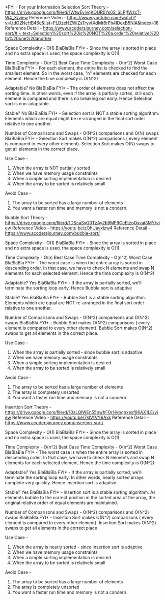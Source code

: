*FYI - For your Information
Selection Sort 
Theory - https://drive.google.com/file/d/1WtwEvIvqKOUR0Ys0S_SLPjfWzcT-W4_X/view
Reference Video - https://www.youtube.com/watch?v=UdO2NeHB46c&list=PLDzeHZWIZsTryvtXdMr6rPh4IDexB5NIA&index=16
Reference Detail - https://www.acodersjourney.com/selection-sort/#:~:text=Selection%20sort%20is%20NOT%20a,order%20relative%20to%20one%20another

Space Complexity - O(1)
BlaBlaBla FYI* - Since the array is sorted in place and no extra space is used, the space complexity is O(1)

Time Complexity - O(n^2) Best Case
Time Complexity - O(n^2) Worst Case
BlaBlaBla FYI* - For each element, the entire list is checked to find the smallest element. So in the worst case, "n" elements are checked for each element. Hence the time complexity is O(N^2)

Adaptable? No
BlaBlaBla FYI* - The order of elements does not affect the sorting time. In other words, even if the array is partially sorted, still each element is compared and there is no breaking out early. Hence Selection sort is non-adaptable.

Stable? No
BlaBlaBla FYI* - Selection sort is NOT a stable sorting algorithm. Elements which are equal might be re-arranged in the final sort order relative to one another.

Number of Comparisons and Swaps - O(N^2) comparisons and O(N) swaps
BlaBlaBla FYI* - Selection Sort makes O(N^2) comparisons ( every element is compared to every other element). Selection Sort makes O(N) swaps to get all elements in the correct place.

Use Case - 
1. When the array is NOT partially sorted
2. When we have memory usage constraints
3. When a simple sorting implementation is desired
4. When the array to be sorted is relatively small

Avoid Case - 
1. The array to be sorted has a large number of elements
3. You want a faster run time and memory is not a concern.


Bubble Sort 
Theory - https://drive.google.com/file/d/1DScaSvG0TzAy2b9MF9CcEtzoOxvai3MY/view
Reference Video - https://youtu.be/zOhUavxlzw4
Reference Detail - https://www.acodersjourney.com/bubble-sort/

Space Complexity - O(1)
BlaBlaBla FYI* - Since the array is sorted in place and no extra space is used, the space complexity is O(1)

Time Complexity - O(n) Best Case
Time Complexity - O(n^2) Worst Case
BlaBlaBla FYI* - The worst case is when the entire array is sorted in descending order. In that case, we have to check N elements and swap N elements for each selected element. Hence the time complexity is O(N^2)

Adaptable? Yes
BlaBlaBla FYI* - If the array is partially sorted, we'll terminate the sorting loop early. Hence Bubble sort is adaptive

Stable? Yes
BlaBlaBla FYI* - Bubble Sort is a stable sorting algorithm. Elements which are equal are NOT  re-arranged in the final sort order relative to one another.

Number of Comparisons and Swaps - O(N^2) comparisons and O(N^2) swaps
BlaBlaBla FYI* - Bubble Sort makes O(N^2) comparisons ( every element is compared to every other element). Bubble Sort makes O(N^2) swaps to get all elements in the correct place.

Use Case - 
1. When the array is partially sorted - since bubble sort is adaptive
2. When we have memory usage constraints
3. When a simple sorting implementation is desired
4. When the array to be sorted is relatively small

Avoid Case - 
1. The array to be sorted has a large number of elements
2. The array is completely  unsorted
3. You want a faster run time and memory is not a concern.

Insertion Sort 
Theory - https://drive.google.com/file/d/10zLQIWEn55nwhFOrHybqnxexf96AX1LE/view
Reference Video - https://youtu.be/7kIVfVY6Axk
Reference Detail - https://www.acodersjourney.com/insertion-sort/

Space Complexity - O(1)
BlaBlaBla FYI* - Since the array is sorted in place and no extra space is used, the space complexity is O(1)

Time Complexity - O(n^2) Best Case
Time Complexity - O(n^2) Worst Case
BlaBlaBla FYI* - The worst case is when the entire array is sorted in descending order. In that case, we have to check N elements and swap N elements for each selected element. Hence the time complexity is O(N^2)

Adaptable? Yes
BlaBlaBla FYI* - If the array is partially sorted, we'll terminate the sorting loop early. In other words, nearly sorted arrays complete very quickly. Hence insertion sort is adaptive

Stable? Yes
BlaBlaBla FYI* - Insertion sort is a stable sorting algorithm. As elements bubble to the correct position in the sorted area of the array, the original relative order of equal elements are maintained.

Number of Comparisons and Swaps - O(N^2) comparisons and O(N^2) swaps
BlaBlaBla FYI* - Insertion Sort makes O(N^2) comparisons ( every element is compared to every other element). Insertion Sort makes O(N^2) swaps to get all elements in the correct place

Use Case - 
1. When the array is nearly sorted - since insertion sort is adaptive
2. When we have memory usage constraints
3. When a simple sorting implementation is desired
4. When the array to be sorted is relatively small

Avoid Case - 
1. The array to be sorted has a large number of elements
2. The array is completely  unsorted
3. You want a faster run time and memory is not a concern.




